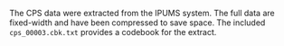 The CPS data were extracted from the IPUMS system. The full data are fixed-width and have been compressed to save space. The included `cps_00003.cbk.txt` provides a codebook for the extract.
